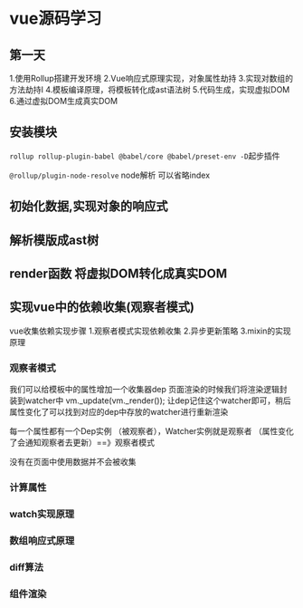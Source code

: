 # vue源码学习

## 第一天

1.使用Rollup搭建开发环境
2.Vue响应式原理实现，对象属性劫持
3.实现对数组的方法劫持I
4.模板编译原理，将模板转化成ast语法树
5.代码生成，实现虚拟DOM
6.通过虚拟DOM生成真实DOM

## 安装模块

` rollup rollup-plugin-babel @babel/core @babel/preset-env -D `起步插件

`@rollup/plugin-node-resolve` node解析 可以省略index

## 初始化数据,实现对象的响应式

## 解析模版成ast树

## render函数 将虚拟DOM转化成真实DOM

## 实现vue中的依赖收集(观察者模式)

vue收集依赖实现步骤
1.观察者模式实现依赖收集
2.异步更新策略
3.mixin的实现原理

### 观察者模式

我们可以给模板中的属性增加一个收集器dep
页面渲染的时候我们将渲染逻辑封装到watcher中 vm._update(vm._render());
让dep记住这个watcher即可，稍后属性变化了可以找到对应的dep中存放的watcher进行重新渲染

每一个属性都有一个Dep实例 （被观察者），Watcher实例就是观察者 （属性变化了会通知观察者去更新）==》观察者模式

没有在页面中使用数据并不会被收集

### 计算属性

### watch实现原理

### 数组响应式原理

### diff算法

### 组件渲染
